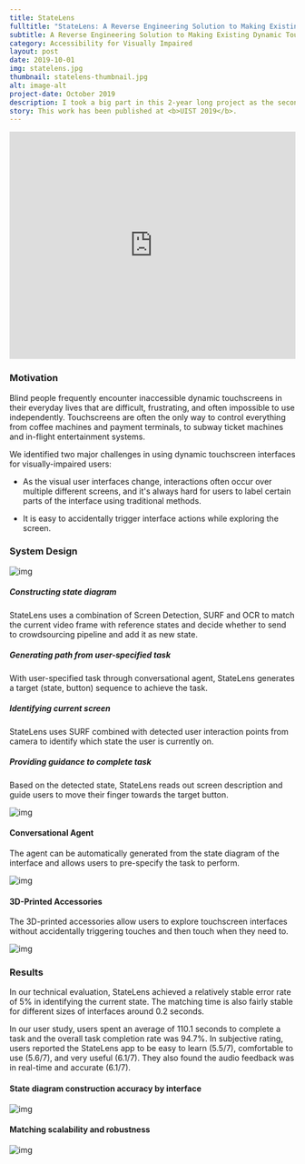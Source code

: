 ```yaml
---
title: StateLens
fulltitle: "StateLens: A Reverse Engineering Solution to Making Existing Dynamic Touchscreens Accessible"
subtitle: A Reverse Engineering Solution to Making Existing Dynamic Touchscreens Accessible
category: Accessibility for Visually Impaired
layout: post
date: 2019-10-01
img: statelens.jpg
thumbnail: statelens-thumbnail.jpg
alt: image-alt
project-date: October 2019
description: I took a big part in this 2-year long project as the second author of the paper, and contributed substantially in every phase of the project - from brainstorming, to the ideation and implementation of the computer vision pipeline, then to iterations and refinements, and finally technical evaluations and user study. 
story: This work has been published at <b>UIST 2019</b>. 
---
```


<iframe width="100%" height="400" src="https://www.youtube.com/embed/Kbw9YbtJdwY" frameborder="0" allow="accelerometer; autoplay; encrypted-media; gyroscope; picture-in-picture" allowfullscreen></iframe>

### Motivation

Blind people frequently encounter inaccessible dynamic touchscreens in their everyday lives that are difficult, frustrating, and often impossible to use independently. Touchscreens are often the only way to control everything from coffee machines and payment terminals, to subway ticket machines and in-flight entertainment systems.

We identified two major challenges in using dynamic touchscreen interfaces for visually-impaired users: 

- As the visual user interfaces change, interactions often occur over multiple different screens, and it's always hard for users to label certain parts of the interface using traditional methods. 

- It is easy to accidentally trigger interface actions while exploring the screen. 

### System Design

![img]({{site.baseurl}}/img/projects/statelens/system-design.png)

##### **Constructing state diagram**

StateLens uses a combination of Screen Detection, SURF and OCR to match the current video frame with reference states and decide whether to send to crowdsourcing pipeline and add it as new state.

##### **Generating path from user-specified task**

With user-specified task through conversational agent, StateLens generates a target (state, button) sequence to achieve the task.

##### **Identifying current screen**

StateLens uses SURF combined with detected user interaction points from camera to identify which state the user is currently on.

##### **Providing guidance to complete task**

Based on the detected state, StateLens reads out screen description and guide users to move their finger towards the target button.

![img]({{site.baseurl}}/img/projects/statelens/example-diagram.jpg)

#### Conversational Agent

The agent can be automatically generated from the state diagram of the interface and allows users to pre-specify the task to perform.

![img]({{site.baseurl}}/img/projects/statelens/conversational-agent.jpg)

#### 3D-Printed Accessories

The 3D-printed accessories allow users to explore touchscreen interfaces without accidentally triggering touches and then touch when they need to.

![img]({{site.baseurl}}/img/projects/statelens/design-interventions.png)

### Results

In our technical evaluation, StateLens achieved a relatively stable error rate of 5% in identifying the current state. The matching time is also fairly stable for different sizes of interfaces around 0.2 seconds.

In our user study, users spent an average of 110.1 seconds  to complete a task and the overall task completion rate was 94.7%. In subjective rating, users reported the StateLens app to be  easy to learn (5.5/7), comfortable to use (5.6/7), and very useful (6.1/7). They also found the audio feedback was in real-time and accurate (6.1/7).

#### State diagram construction accuracy by interface

![img]({{site.baseurl}}/img/projects/statelens/result-table.png)

#### Matching scalability and robustness

![img]({{site.baseurl}}/img/projects/statelens/scalability-robustness.jpg)






